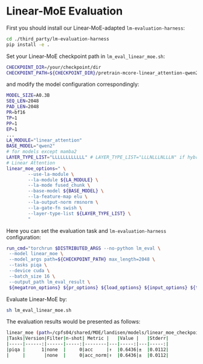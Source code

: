 # Linear-MoE Evaluation

First you should install our Linear-MoE-adapted `lm-evaluation-harness`:

```bash
cd ./third_party/lm-evaluation-harness
pip install -e .
```

Set your Linear-MoE checkpoint path in `lm_eval_linear_moe.sh`:

```bash
CHECKPOINT_DIR=/your/checkpoint/dir
CHECKPOINT_PATH=${CHECKPOINT_DIR}/pretrain-mcore-linear_attention-qwen2-A0.3B-lr-1e-4-minlr-1e-5-bs-8-gbs-64-seqlen-2048-pr-bf16-tp-1-pp-1-ac-sel-do-true-sp-false-tt-15000000000-wt-10000
```

and modify the model configuration correspondingly:

```bash
MODEL_SIZE=A0.3B
SEQ_LEN=2048
PAD_LEN=2048
PR=bf16
TP=1
PP=1
EP=1
...
LA_MODULE="linear_attention"
BASE_MODEL="qwen2"
# for models except mamba2
LAYER_TYPE_LIST="LLLLLLLLLLLL" # LAYER_TYPE_LIST="LLLNLLLNLLLN" if hybrid model
# Linear Attention
linear_moe_options=" \
        --use-la-module \
        --la-module ${LA_MODULE} \
        --la-mode fused_chunk \
        --base-model ${BASE_MODEL} \
        --la-feature-map elu \
        --la-output-norm rmsnorm \
        --la-gate-fn swish \
        --layer-type-list ${LAYER_TYPE_LIST} \
        "
```

Here you can set the evaluation task and `lm-evaluation-harness` configuration:

```bash
run_cmd="torchrun $DISTRIBUTED_ARGS --no-python lm_eval \
 --model linear_moe \
 --model_args path=${CHECKPOINT_PATH} max_length=2048 \
 --tasks piqa \
 --device cuda \
 --batch_size 16 \
 --output_path lm_eval_result \
 ${megatron_options} ${pr_options} ${load_options} ${input_options} ${te_options} ${activation_checkpoint_options} ${do_options} ${flash_options} ${sp_options} ${moe_options} ${linear_moe_options}"
```

Evaluate Linear-MoE by:

```bash
sh lm_eval_linear_moe.sh
```

The evaluation results would be presented as follows:

```bash
linear_moe (path=/cpfs04/shared/MOE/landisen/models/linear_moe_checkpoints/pretrain-mcore-linear_attention-qwen2-A0.3B-lr-1e-4-minlr-1e-5-bs-8-gbs-64-seqlen-2048-pr-bf16-tp-1-pp-1-ac-sel-do-true-sp-false-tt-15000000000-wt-10000), gen_kwargs: (None), limit: None, num_fewshot: None, batch_size: 16
|Tasks|Version|Filter|n-shot| Metric |   |Value |   |Stderr|
|-----|------:|------|-----:|--------|---|-----:|---|-----:|
|piqa |      1|none  |     0|acc     |↑  |0.6436|±  |0.0112|
|     |       |none  |     0|acc_norm|↑  |0.6436|±  |0.0112|
```
